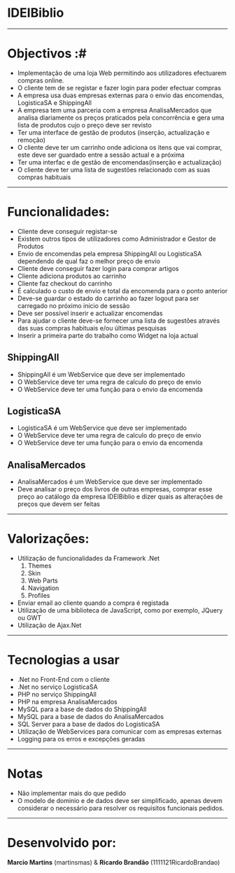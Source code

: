 # IDEIBiblio  #
__________
# Objectivos :#
- Implementação de uma loja Web permitindo aos utilizadores efectuarem compras online.
- O cliente tem de se registar e fazer login para poder efectuar compras
- A empresa usa duas empresas externas para o envio das encomendas, LogisticaSA e ShippingAll
- A empresa tem uma parceria com a empresa AnalisaMercados que analisa diariamente os preços praticados pela concorrência e gera uma lista de produtos cujo o preço deve ser revisto
- Ter uma interface de gestão de produtos (inserção, actualização e remoção)
- O cliente deve ter um carrinho onde adiciona os itens que vai comprar, este deve ser guardado entre a sessão actual e a próxima
- Ter uma interfac e de gestão de encomendas(inserção e actualização)
- O cliente deve ter uma lista de sugestões relacionado com as suas compras habituais


----------

# Funcionalidades: #
- Cliente deve conseguir registar-se
- Existem outros tipos de utilizadores como Administrador e Gestor de Produtos
- Envio de encomendas pela empresa ShippingAll ou LogisticaSA dependendo de qual faz o melhor preço de envio
- Cliente deve conseguir fazer login para comprar artigos
- Cliente adiciona produtos ao carrinho
- Cliente faz checkout do carrinho
- É calculado o custo de envio e total da encomenda para o ponto anterior
- Deve-se guardar o estado do carrinho ao fazer logout para ser carregado no próximo inicio de sessão
- Deve ser possível inserir e actualizar encomendas
- Para ajudar o cliente deve-se fornecer uma lista de sugestões através das suas compras habituais e/ou últimas pesquisas
- Inserir a primeira parte do trabalho como Widget na loja actual


## ShippingAll ##
- ShippingAll é um WebService que deve ser implementado
- O WebService deve ter uma regra de calculo do preço de envio
- O WebService deve ter uma função para o envio da encomenda


## LogisticaSA ##
- LogisticaSA é um WebService que deve ser implementado
- O WebService deve ter uma regra de calculo do preço de envio
- O WebService deve ter uma função para o envio da encomenda


## AnalisaMercados ##
- AnalisaMercados é um WebService que deve ser implementado
- Deve analisar o preço dos livros de outras empresas, comprar esse preço ao catálogo da empresa IDEIBiblio e dizer quais as alterações de preços que devem ser feitas


----------

# Valorizações: #
- Utilização de funcionalidades da Framework .Net
	1. Themes
	2. Skin
	3. Web Parts
	4. Navigation
	5. Profiles
- Enviar email ao cliente quando a compra é registada
- Utilização de uma biblioteca de JavaScript, como por exemplo, JQuery ou GWT
- Utilização de Ajax.Net

----------
# Tecnologias a usar #
- .Net no Front-End com o cliente
- .Net no serviço LogisticaSA
- PHP no serviço ShippingAll
- PHP na empresa AnalisaMercados
- MySQL para a base de dados do ShippingAll
- MySQL para a base de dados do AnalisaMercados
- SQL Server para a base de dados do LogisticaSA
- Utilização de WebServices para comunicar com as empresas externas
- Logging para os erros e excepções geradas


----------

# Notas #
- Não implementar mais do que pedido
- O modelo de dominio e de dados deve ser simplificado, apenas devem considerar o necessário para resolver os requisitos funcionais pedidos.


----------

# Desenvolvido por: #
**Marcio Martins** (martinsmas)
&
**Ricardo Brandão** (1111121RicardoBrandao)
